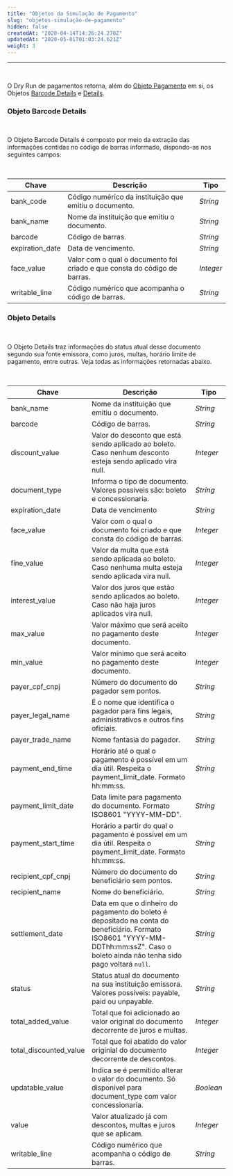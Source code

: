 ```yaml
---
title: "Objetos da Simulação de Pagamento"
slug: "objetos-simulação-de-pagamento"
hidden: false
createdAt: "2020-04-14T14:26:24.270Z"
updatedAt: "2020-05-01T01:03:24.621Z"
weight: 3
---
```


---
<br>

O Dry Run de pagamentos retorna, além do [Objeto Pagamento](https://docs.openbank.stone.com.br/reference#o-objeto-pagamento) em si, os Objetos [Barcode Details](https://docs.openbank.stone.com.br/reference#section-objeto-barcode-details) e [Details](https://docs.openbank.stone.com.br/reference#section-objeto-details).


### Objeto Barcode Details

<br>


O Objeto Barcode Details é composto por meio da extração das informações contidas no código de barras informado, dispondo-as nos seguintes campos:

<br>

| Chave                     |    Descrição                        | Tipo    
| ------------------------- | ----------------------------------  | -------------------------|
| bank_code             | Código numérico da instituição que emitiu o documento. | _String_
| bank_name             | Nome da instituição que emitiu o documento.            | _String_
| barcode               | Código de barras.                                      | _String_
| expiration_date       | Data de vencimento.                                    | _String_
| face_value            | Valor com o qual o documento foi criado e que consta do código de barras. | _Integer_
| writable_line         | Código numérico que acompanha o código de barras.      | _String_


### Objeto Details

<br>


O Objeto Details traz informações do status atual desse documento segundo sua fonte emissora, como juros, multas, horário limite de pagamento, entre outras. Veja todas as informações retornadas abaixo.

<br>



| Chave                     |    Descrição                        | Tipo    
| ------------------------- | ----------------------------------  | -------------------------|
| bank_name                 | Nome da instituição que emitiu o documento. | _String_
| barcode                   | Código de barras.                           | _String_
| discount_value            | Valor do desconto que está sendo aplicado ao boleto. Caso nenhum desconto esteja sendo aplicado vira null. | _Integer_
| document_type             | Informa o tipo de documento. Valores possíveis são: boleto e concessionaria. | _String_
| expiration_date           | Data de vencimento                           | _String_
| face_value                | Valor com o qual o documento foi criado e que consta do código de barras. | _Integer_
| fine_value                | Valor da multa que está sendo aplicada ao boleto. Caso nenhuma multa esteja sendo aplicada vira null.  | _Integer_
| interest_value            | Valor dos juros que estão sendo aplicados ao boleto. Caso não haja juros aplicados vira null.  | _Integer_
| max_value                 | Valor máximo que será aceito no pagamento deste documento. | _Integer_
| min_value                 | Valor mínimo que será aceito no pagamento deste documento. | _Integer_
| payer_cpf_cnpj            | Número do documento do pagador sem pontos.                 | _String_
| payer_legal_name          | É o nome que identifica o pagador para fins legais, administrativos e outros fins oficiais. | _String_
| payer_trade_name          | Nome fantasia do pagador.  | _String_
| payment_end_time          | Horário até o qual o pagamento é possível em um dia útil. Respeita o payment_limit_date. Formato hh:mm:ss. | _String_
| payment_limit_date        | Data limite para pagamento do documento. Formato ISO8601 "YYYY-MM-DD". | _String_
| payment_start_time        | Horário a partir do qual o pagamento é possível em um dia útil. Respeita o payment_limit_date. Formato hh:mm:ss.   | _String_
| recipient_cpf_cnpj        | Número do documento do beneficiário sem pontos.   | _String_
| recipient_name            | Nome do beneficiário. |  _String_
| settlement_date           | Data em que o dinheiro do pagamento do boleto é depositado na conta do beneficiário. Formato ISO8601 "YYYY-MM-DDThh:mm:ssZ". Caso o boleto ainda não tenha sido pago voltará `null`. | _String_
| status                    | Status atual do documento na sua instituição emissora. Valores possíveis: payable, paid ou unpayable. |  _String_
| total_added_value         | Total que foi adicionado ao valor original do documento decorrente de juros e multas. | _Integer_
| total_discounted_value    | Total que foi abatido do valor originial do documento decorrente de descontos. |  _Integer_
| updatable_value           | Indica se é permitido alterar o valor do documento. Só disponível para document_type com valor concessionaria. | _Boolean_
| value                     | Valor atualizado já com descontos, multas e juros que se aplicam. | _Integer_
| writable_line             | Código numérico que acompanha o código de barras. | _String_


